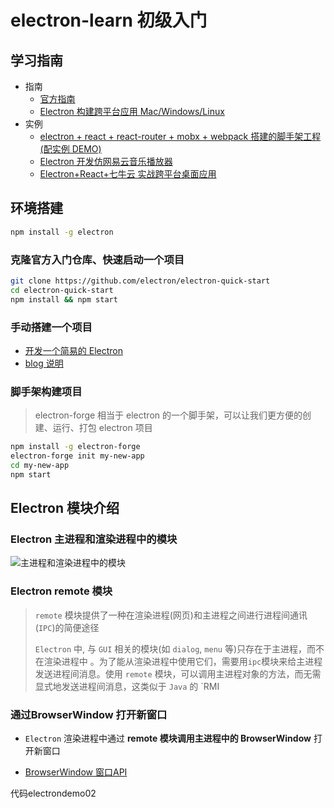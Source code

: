 # electron-learn 初级入门

## 学习指南

- 指南
  - [官方指南](https://electronjs.org/)
  - [Electron 构建跨平台应用 Mac/Windows/Linux](https://juejin.im/post/5c46ab47e51d45522b4f55b1)
- 实例
  - [electron + react + react-router + mobx + webpack 搭建的脚手架工程(配实例 DEMO)](https://github.com/ConardLi/electron-react)
  - [Electron 开发仿网易云音乐播放器](https://coding.imooc.com/class/351.html)
  - [Electron+React+七牛云 实战跨平台桌面应用](https://coding.imooc.com/class/384.html)

## 环境搭建

```bash
npm install -g electron
```

### 克隆官方入门仓库、快速启动一个项目

```bash
git clone https://github.com/electron/electron-quick-start
cd electron-quick-start
npm install && npm start
```

### 手动搭建一个项目

- [开发一个简易的 Electron](https://electronjs.org/docs/tutorial/first-app)
- [blog 说明](https://juejin.im/post/5c46ab47e51d45522b4f55b1#heading-1)

### 脚手架构建项目

> electron-forge 相当于 electron 的一个脚手架，可以让我们更方便的创建、运行、打包 electron 项目

```bash
npm install -g electron-forge
electron-forge init my-new-app
cd my-new-app
npm start
```

## Electron 模块介绍

### Electron 主进程和渲染进程中的模块

![主进程和渲染进程中的模块](https://user-gold-cdn.xitu.io/2019/1/22/168740d8b763deef?imageslim)

### Electron remote 模块

> `remote` 模块提供了一种在渲染进程(网页)和主进程之间进行进程间通讯(`IPC`)的简便途径
>
> `Electron` 中, 与 `GUI` 相关的模块(如 `dialog`, `menu` 等)只存在于主进程，而不在渲染进程中 。为了能从渲染进程中使用它们，需要用`ipc`模块来给主进程发送进程间消息。使用 `remote` 模块，可以调用主进程对象的方法，而无需显式地发送进程间消息，这类似于 `Java` 的 `RMI
>

### 通过BrowserWindow 打开新窗口

* `Electron` 渲染进程中通过 **remote 模块调用主进程中的 BrowserWindow** 打开新窗口

* [BrowserWindow 窗口API](https://electronjs.org/docs/api/browser-window)

代码electrondemo02
